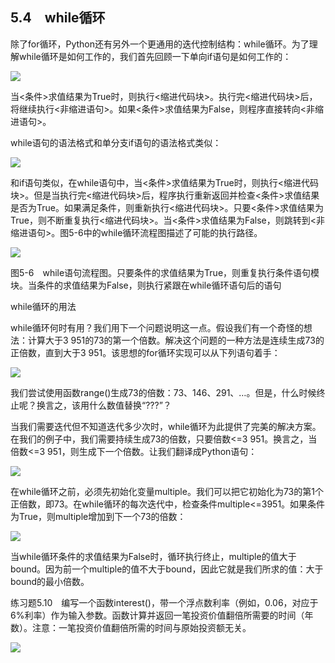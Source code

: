    

## 5.4　while循环

除了for循环，Python还有另外一个更通用的迭代控制结构：while循环。为了理解while循环是如何工作的，我们首先回顾一下单向if语句是如何工作的：

![](0-Assets/Epubook/程序员编程语言经典合集（计算机科学丛书5册套装），javapython编程语言含经典教材龙书《编译原理》%20(Bruce%20Eckel%20%20Alfred%20V.%20Aho%20%20Monica%20S.%20Lam%20etc.)%20(Z-Library)/images/image08425.jpeg)

当<条件>求值结果为True时，则执行<缩进代码块>。执行完<缩进代码块>后，将继续执行<非缩进语句>。如果<条件>求值结果为False，则程序直接转向<非缩进语句>。

while语句的语法格式和单分支if语句的语法格式类似：

![](0-Assets/Epubook/程序员编程语言经典合集（计算机科学丛书5册套装），javapython编程语言含经典教材龙书《编译原理》%20(Bruce%20Eckel%20%20Alfred%20V.%20Aho%20%20Monica%20S.%20Lam%20etc.)%20(Z-Library)/images/image08426.jpeg)

和if语句类似，在while语句中，当<条件>求值结果为True时，则执行<缩进代码块>。但是当执行完<缩进代码块>后，程序执行重新返回并检查<条件>求值结果是否为True。如果满足条件，则重新执行<缩进代码块>。只要<条件>求值结果为True，则不断重复执行<缩进代码块>。当<条件>求值结果为False，则跳转到<非缩进语句>。图5-6中的while循环流程图描述了可能的执行路径。

![](0-Assets/Epubook/程序员编程语言经典合集（计算机科学丛书5册套装），javapython编程语言含经典教材龙书《编译原理》%20(Bruce%20Eckel%20%20Alfred%20V.%20Aho%20%20Monica%20S.%20Lam%20etc.)%20(Z-Library)/images/image08427.jpeg)

图5-6　while语句流程图。只要条件的求值结果为True，则重复执行条件语句模块。当条件的求值结果为False，则执行紧跟在while循环语句后的语句

while循环的用法

while循环何时有用？我们用下一个问题说明这一点。假设我们有一个奇怪的想法：计算大于3 951的73的第一个倍数。解决这个问题的一种方法是连续生成73的正倍数，直到大于3 951。该思想的for循环实现可以从下列语句着手：

![](0-Assets/Epubook/程序员编程语言经典合集（计算机科学丛书5册套装），javapython编程语言含经典教材龙书《编译原理》%20(Bruce%20Eckel%20%20Alfred%20V.%20Aho%20%20Monica%20S.%20Lam%20etc.)%20(Z-Library)/images/image08428.jpeg)

我们尝试使用函数range()生成73的倍数：73、146、291、…。但是，什么时候终止呢？换言之，该用什么数值替换“???”？

当我们需要迭代但不知道迭代多少次时，while循环为此提供了完美的解决方案。在我们的例子中，我们需要持续生成73的倍数，只要倍数<=3 951。换言之，当倍数<=3 951，则生成下一个倍数。让我们翻译成Python语句：

![](0-Assets/Epubook/程序员编程语言经典合集（计算机科学丛书5册套装），javapython编程语言含经典教材龙书《编译原理》%20(Bruce%20Eckel%20%20Alfred%20V.%20Aho%20%20Monica%20S.%20Lam%20etc.)%20(Z-Library)/images/image08429.jpeg)

在while循环之前，必须先初始化变量multiple。我们可以把它初始化为73的第1个正倍数，即73。在while循环的每次迭代中，检查条件multiple<=3951。如果条件为True，则multiple增加到下一个73的倍数：

![](0-Assets/Epubook/程序员编程语言经典合集（计算机科学丛书5册套装），javapython编程语言含经典教材龙书《编译原理》%20(Bruce%20Eckel%20%20Alfred%20V.%20Aho%20%20Monica%20S.%20Lam%20etc.)%20(Z-Library)/images/image08430.jpeg)

当while循环条件的求值结果为False时，循环执行终止，multiple的值大于bound。因为前一个multiple的值不大于bound，因此它就是我们所求的值：大于bound的最小倍数。

练习题5.10　编写一个函数interest()，带一个浮点数利率（例如，0.06，对应于6%利率）作为输入参数。函数计算并返回一笔投资价值翻倍所需要的时间（年数）。注意：一笔投资价值翻倍所需的时间与原始投资额无关。

![](0-Assets/Epubook/程序员编程语言经典合集（计算机科学丛书5册套装），javapython编程语言含经典教材龙书《编译原理》%20(Bruce%20Eckel%20%20Alfred%20V.%20Aho%20%20Monica%20S.%20Lam%20etc.)%20(Z-Library)/images/image08431.jpeg)
